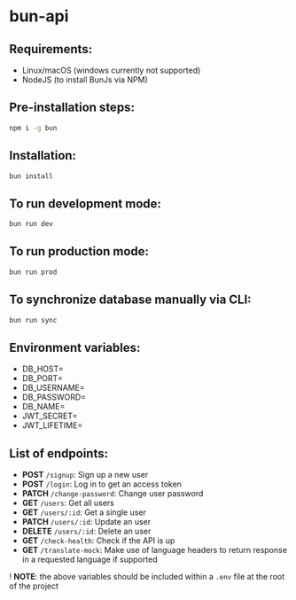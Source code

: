 # bun-api

## Requirements:

- Linux/macOS (windows currently not supported)
- NodeJS (to install BunJs via NPM)

## Pre-installation steps:

```bash
npm i -g bun
```

## Installation:

```bash
bun install
```

## To run development mode:

```bash
bun run dev
```

## To run production mode:

```bash
bun run prod
```

## To synchronize database manually via CLI:

```bash
bun run sync
```

## Environment variables:

- DB_HOST=
- DB_PORT=
- DB_USERNAME=
- DB_PASSWORD=
- DB_NAME=
- JWT_SECRET=
- JWT_LIFETIME=

## List of endpoints:

- **POST** `/signup`: Sign up a new user
- **POST** `/login`: Log in to get an access token
- **PATCH** `/change-password`: Change user password
- **GET** `/users`: Get all users
- **GET** `/users/:id`: Get a single user
- **PATCH** `/users/:id`: Update an user
- **DELETE** `/users/:id`: Delete an user
- **GET** `/check-health`: Check if the API is up
- **GET** `/translate-mock`: Make use of language headers to return response in a requested language if supported

! **NOTE**: the above variables should be included within a `.env` file at the root of the project
